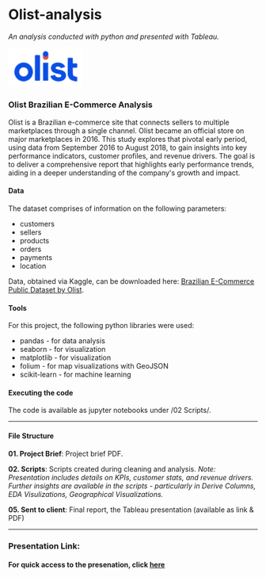 # Olist-analysis
*An analysis conducted with python and presented with Tableau.*

<img src="./Olist_logo.png" alt="Olist logo" width="150"/>

### Olist Brazilian E-Commerce Analysis

Olist is a Brazilian e-commerce site that connects sellers to multiple marketplaces through a single channel. Olist became an official store on major marketplaces in 2016. This study explores that pivotal early period, using data from September 2016 to August 2018, to gain insights into key performance indicators, customer profiles, and revenue drivers. The goal is to deliver a comprehensive report that highlights early performance trends, aiding in a deeper understanding of the company's growth and impact.

#### Data
The dataset comprises of information on the following parameters:
- customers
- sellers
- products
- orders
- payments
- location
  
Data, obtained via Kaggle, can be downloaded here: [Brazilian E-Commerce Public Dataset by Olist](https://www.kaggle.com/datasets/olistbr/brazilian-ecommerce?select=olist_order_items_dataset.csv).

#### Tools
For this project, the following python libraries were used:
- pandas - for data analysis
- seaborn - for visualization
- matplotlib - for visualization
- folium - for map visualizations with GeoJSON
- scikit-learn - for machine learning

#### Executing the code
The code is available as jupyter notebooks under /02 Scripts/.

 ---

#### File Structure

**01. Project Brief**: Project brief PDF. 

**02. Scripts**: Scripts created during cleaning and analysis. 
*Note: Presentation includes details on KPIs, customer stats, and revenue drivers. Further insights are available in the scripts - particularly in Derive Columns, EDA Visulizations, Geographical Visualizations.* 
    
**05. Sent to client**: Final report, the Tableau presentation (available as link & PDF)

---

### Presentation Link: 
#### For quick access to the presenation, click [here](https://public.tableau.com/app/profile/sarah.bannon/viz/OlistProject_17416222663780/OlistAnalysis?publish=yes)
